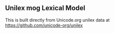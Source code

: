 Unilex mog Lexical Model
----------------------

This is built directly from Unicode.org unilex data at
https://github.com/unicode-org/unilex
